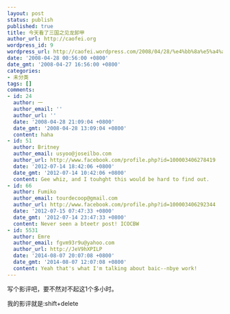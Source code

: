 ```yaml
---
layout: post
status: publish
published: true
title: 今天看了三国之见龙卸甲
author_url: http://caofei.org
wordpress_id: 9
wordpress_url: http://caofei.wordpress.com/2008/04/28/%e4%bb%8a%e5%a4%a9%e7%9c%8b%e4%ba%86%e4%b8%89%e5%9b%bd%e4%b9%8b%e8%a7%81%e9%be%99%e5%8d%b8%e7%94%b2
date: '2008-04-28 00:56:00 +0800'
date_gmt: '2008-04-27 16:56:00 +0800'
categories:
- 未分类
tags: []
comments:
- id: 24
  author: 一
  author_email: ''
  author_url: ''
  date: '2008-04-28 21:09:04 +0800'
  date_gmt: '2008-04-28 13:09:04 +0800'
  content: haha
- id: 51
  author: Britney
  author_email: usyoo@joseilbo.com
  author_url: http://www.facebook.com/profile.php?id=100003406278419
  date: '2012-07-14 18:42:06 +0800'
  date_gmt: '2012-07-14 10:42:06 +0800'
  content: Gee whiz, and I touhght this would be hard to find out.
- id: 66
  author: Fumiko
  author_email: tourdecoop@gmail.com
  author_url: http://www.facebook.com/profile.php?id=100003406292344
  date: '2012-07-15 07:47:33 +0800'
  date_gmt: '2012-07-14 23:47:33 +0800'
  content: Never seen a bteetr post! ICOCBW
- id: 5531
  author: Emre
  author_email: fgvm93r9u@yahoo.com
  author_url: http://JeV9hXPILP
  date: '2014-08-07 20:07:08 +0800'
  date_gmt: '2014-08-07 12:07:08 +0800'
  content: Yeah that's what I'm talking about baic--nbye work!
---
```

<div id="msgcns!66CD003054696B87!1252" class="bvMsg">
<p>写个影评吧，要不然对不起这1个多小时。</p>
<p>我的影评就是:shift+delete</p>
</div>
